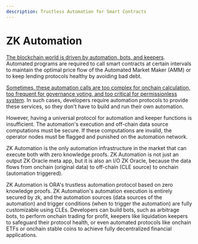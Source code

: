 ```yaml
---
description: Trustless Automation for Smart Contracts
---
```


# ZK Automation

[The blockchain world is driven by automation, bots, and keepers](https://mirror.xyz/orablog.eth/UYI8mpq6zJ8L2Hbqrliss0mg92v7dNAqz0UhO41d\_dM). Automated programs are required to call smart contracts at certain intervals to maintain the optimal price flow of the Automated Market Maker (AMM) or to keep lending protocols healthy by avoiding bad debt.

[Sometimes, these automation calls are too complex for onchain calculation, too frequent for governance voting, and too critical for permissionless system](https://twitter.com/0xSacha/status/1624102663557087247). In such cases, developers require automation protocols to provide these services, so they don't have to build and run their own automation.

However, having a universal protocol for automation and keeper functions is insufficient. The automation's execution and off-chain data source computations must be secure. If these computations are invalid, the operator nodes must be flagged and punished on the automation network.

ZK Automation is the only automation infrastructure in the market that can execute both with zero knowledge proofs. ZK Automation is not just an output ZK Oracle meta app, but it is also an I/O ZK Oracle, because the data flows from onchain (original data) to off-chain (CLE source) to onchain (automation triggered).

ZK Automation is ORA's trustless automation protocol based on zero knowledge proofs. ZK Automation's automation execution is entirely secured by zk, and the automation sources (data sources of the automation) and trigger conditions (when to trigger the automation) are fully customizable using CLEs. Developers can build bots, such as arbitrage bots, to perform onchain trading for profit, keepers like liquidation keepers to safeguard their protocol health, or even automated protocols like onchain ETFs or onchain stable coins to achieve fully decentralized financial applications.

